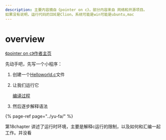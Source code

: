 ```yaml
---
description: 主要内容摘自《pointer on c》，部分内容来自 网络和开源项目。 
如果没有说明，运行代码的IDE是Clion，系统可能是win可能是ubuntu,mac
---
```


# overview

[《pointer on c》作者主页 ](https://www.cs.rit.edu/~kar/)



先动手吧，先写一个小程序：  

1. 创建一个[Helloworld.c](./overview/helloworld.c)文件

2. 让我们运行它

   [编译过程](./compile-process/compile-process-index.md)

3. 然后逐步解释语法

{% page-ref page="../yu-fa/" %}

第18chapter 讲述了运行时环境，主要是解释c运行的限制，以及如何和汇编一起工作。并没看

